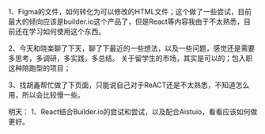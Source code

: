 1、Figma的文件，如何转化为可以修改的HTML文件；这个做了一些尝试，目前最大的倾向应该是builder.io这个产品了，但是React等内容我由于不太熟悉，目前还在学习如何使用这个东西。

2、今天和晓楽聊了下天，聊了下最近的一些想法，以及一些问题，感觉还是需要多思考，多调研，多实践，多总结。 
关于留学生的市场，其实是可以的；包入职这种陪跑型的项目；

3、找胡鑫帮忙做了下页面，只能说自己对于ReACT还是不太熟悉，不知道怎么用，所以会比较慢一些。

明天：
1、React结合Builder.io的尝试和尝试，以及配合Aistuio，看看应该如何做更好。 
